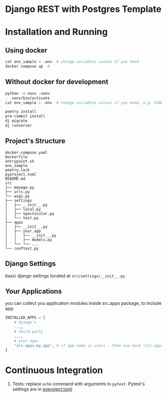 # Django REST with Postgres Template

# Installation and Running
## Using docker
```bash
cat env_sample > .env  # change variables values if you need
docker compose up -d
```

## Without docker for development
```zsh
python -m venv .venv
. .venv/bin/activate
cat env_sample > .env  # change variables values if you need, e.g. DJANGO_SETTINGS_MODULE=src.settings.local

poetry install
pre-commit install
dj migrate
dj runserver
```

## Project's Structure
```
docker-compose.yaml
Dockerfile
entrypoint.sh
env_sample
poetry.lock
pyproject.toml
README.md
src
├── manage.py
├── urls.py
└── wsgi.py
├── settings
│   ├── __init__.py
│   ├── local.py
│   ├── spectacular.py
│   └── test.py
├── apps
│   ├── __init__.py
│   ├── your_app
│   │   ├── __init__.py
│   │   ├── models.py
│   └── └── ...
└── conftest.py
```

## Django Settings
basic django settings located at `src/settings/__init__.py`

## Your Applications
you can collect you application modules inside src.apps package,
to include app:
```python
INSTALLED_APPS = [
    # django's
    ...,
    # third party
    ...,
    # your apps
    "src.apps.my_app", # if app name is users - then use here "src.apps.users"
]
```

# Continuous Integration
1. Tests: replace `echo` command with arguments to `pytest`. Pytest's settings are in [pyproject.toml](pyproject.toml)  
